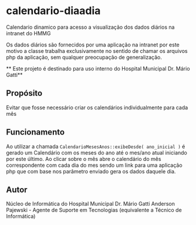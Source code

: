 # calendario-diaadia
Calendario dinamico para acesso a visualização dos dados diários na intranet do HMMG

Os dados diários são fornecidos por uma aplicação na intranet 
por este motivo a classe trabalha exclusivamente no sentido de 
chamar os arquivos php da aplicação, sem qualquer preocupação de generalização.

** Este projeto é destinado para uso interno do Hospital Municipal Dr. Mário Gatti**

## Propósito
Evitar que fosse necessário criar os calendários individualmente para cada mês

## Funcionamento
Ao utilizar a chamada `CalendarioMesesAnos::exibeDesde( ano_inicial )` é gerado um Calendário com os meses do ano até o mes/ano atual iniciando por este último. Ao clicar sobre o mês abre o calendário do mês correspondente com cada dia do mes sendo um link para uma aplicação php que com base nos parâmetro enviado gera os dados daquele dia.

## Autor
Núcleo de Informática do Hospital Municipal Dr. Mário Gatti
Anderson Pajewski - Agente de Suporte em Tecnologias (equivalente a Técnico de Informática)